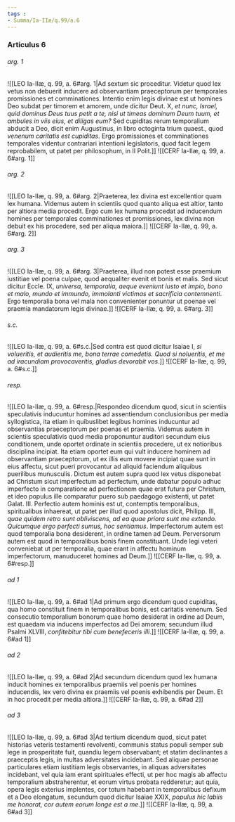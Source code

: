 ```yaml
---
tags : 
- Summa/Ia-IIæ/q.99/a.6
---
```


### Articulus 6

###### arg. 1
![[LEO Ia-IIæ, q. 99, a. 6#arg. 1|Ad sextum sic proceditur. Videtur quod lex vetus non debuerit inducere ad observantiam praeceptorum per temporales promissiones et comminationes. Intentio enim legis divinae est ut homines Deo subdat per timorem et amorem, unde dicitur Deut. X, *et nunc, Israel, quid dominus Deus tuus petit a te, nisi ut timeas dominum Deum tuum, et ambules in viis eius, et diligas eum?* Sed cupiditas rerum temporalium abducit a Deo, dicit enim Augustinus, in libro octoginta trium quaest., quod *venenum caritatis est cupiditas*. Ergo promissiones et comminationes temporales videntur contrariari intentioni legislatoris, quod facit legem reprobabilem, ut patet per philosophum, in II Polit.]]
![[CERF Ia-IIæ, q. 99, a. 6#arg. 1]]

###### arg. 2
![[LEO Ia-IIæ, q. 99, a. 6#arg. 2|Praeterea, lex divina est excellentior quam lex humana. Videmus autem in scientiis quod quanto aliqua est altior, tanto per altiora media procedit. Ergo cum lex humana procedat ad inducendum homines per temporales comminationes et promissiones, lex divina non debuit ex his procedere, sed per aliqua maiora.]]
![[CERF Ia-IIæ, q. 99, a. 6#arg. 2]]

###### arg. 3
![[LEO Ia-IIæ, q. 99, a. 6#arg. 3|Praeterea, illud non potest esse praemium iustitiae vel poena culpae, quod aequaliter evenit et bonis et malis. Sed sicut dicitur Eccle. IX, *universa, temporalia, aeque eveniunt iusto et impio, bono et malo, mundo et immundo, immolanti victimas et sacrificia contemnenti*. Ergo temporalia bona vel mala non convenienter ponuntur ut poenae vel praemia mandatorum legis divinae.]]
![[CERF Ia-IIæ, q. 99, a. 6#arg. 3]]

###### s.c.
![[LEO Ia-IIæ, q. 99, a. 6#s.c.|Sed contra est quod dicitur Isaiae I, *si volueritis, et audieritis me, bona terrae comedetis. Quod si nolueritis, et me ad iracundiam provocaveritis, gladius devorabit vos*.]]
![[CERF Ia-IIæ, q. 99, a. 6#s.c.]]

###### resp.
![[LEO Ia-IIæ, q. 99, a. 6#resp.|Respondeo dicendum quod, sicut in scientiis speculativis inducuntur homines ad assentiendum conclusionibus per media syllogistica, ita etiam in quibuslibet legibus homines inducuntur ad observantias praeceptorum per poenas et praemia. Videmus autem in scientiis speculativis quod media proponuntur auditori secundum eius conditionem, unde oportet ordinate in scientiis procedere, ut ex notioribus disciplina incipiat. Ita etiam oportet eum qui vult inducere hominem ad observantiam praeceptorum, ut ex illis eum movere incipiat quae sunt in eius affectu, sicut pueri provocantur ad aliquid faciendum aliquibus puerilibus munusculis. Dictum est autem supra quod lex vetus disponebat ad Christum sicut imperfectum ad perfectum, unde dabatur populo adhuc imperfecto in comparatione ad perfectionem quae erat futura per Christum, et ideo populus ille comparatur puero sub paedagogo existenti, ut patet Galat. III. Perfectio autem hominis est ut, contemptis temporalibus, spiritualibus inhaereat, ut patet per illud quod apostolus dicit, Philipp. III, *quae quidem retro sunt obliviscens, ad ea quae priora sunt me extendo. Quicumque ergo perfecti sumus, hoc sentiamus*. Imperfectorum autem est quod temporalia bona desiderent, in ordine tamen ad Deum. Perversorum autem est quod in temporalibus bonis finem constituant. Unde legi veteri conveniebat ut per temporalia, quae erant in affectu hominum imperfectorum, manuduceret homines ad Deum.]]
![[CERF Ia-IIæ, q. 99, a. 6#resp.]]

###### ad 1
![[LEO Ia-IIæ, q. 99, a. 6#ad 1|Ad primum ergo dicendum quod cupiditas, qua homo constituit finem in temporalibus bonis, est caritatis venenum. Sed consecutio temporalium bonorum quae homo desiderat in ordine ad Deum, est quaedam via inducens imperfectos ad Dei amorem; secundum illud Psalmi XLVIII, *confitebitur tibi cum benefeceris illi*.]]
![[CERF Ia-IIæ, q. 99, a. 6#ad 1]]

###### ad 2
![[LEO Ia-IIæ, q. 99, a. 6#ad 2|Ad secundum dicendum quod lex humana inducit homines ex temporalibus praemiis vel poenis per homines inducendis, lex vero divina ex praemiis vel poenis exhibendis per Deum. Et in hoc procedit per media altiora.]]
![[CERF Ia-IIæ, q. 99, a. 6#ad 2]]

###### ad 3
![[LEO Ia-IIæ, q. 99, a. 6#ad 3|Ad tertium dicendum quod, sicut patet historias veteris testamenti revolventi, communis status populi semper sub lege in prosperitate fuit, quandiu legem observabant; et statim declinantes a praeceptis legis, in multas adversitates incidebant. Sed aliquae personae particulares etiam iustitiam legis observantes, in aliquas adversitates incidebant, vel quia iam erant spirituales effecti, ut per hoc magis ab affectu temporalium abstraherentur, et eorum virtus probata redderetur; aut quia, opera legis exterius implentes, cor totum habebant in temporalibus defixum et a Deo elongatum, secundum quod dicitur Isaiae XXIX, *populus hic labiis me honorat, cor autem eorum longe est a me*.]]
![[CERF Ia-IIæ, q. 99, a. 6#ad 3]]

